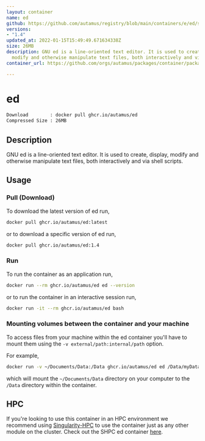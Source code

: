 ```yaml
---
layout: container
name: ed
github: https://github.com/autamus/registry/blob/main/containers/e/ed/spack.yaml
versions:
- "1.4"
updated_at: 2022-01-15T15:49:49.671634338Z
size: 26MB
description: GNU ed is a line-oriented text editor. It is used to create, display,
  modify and otherwise manipulate text files, both interactively and via shell scripts.
container_url: https://github.com/orgs/autamus/packages/container/package/ed

---
```

# ed
```bash 
Download        : docker pull ghcr.io/autamus/ed
Compressed Size : 26MB
```

## Description
GNU ed is a line-oriented text editor. It is used to create, display, modify and otherwise manipulate text files, both interactively and via shell scripts.

## Usage
### Pull (Download)
To download the latest version of ed run,

```bash
docker pull ghcr.io/autamus/ed:latest
```

or to download a specific version of ed run,

```bash
docker pull ghcr.io/autamus/ed:1.4
```
### Run
To run the container as an application run,
```bash
docker run --rm ghcr.io/autamus/ed ed --version
```

or to run the container in an interactive session run,
```bash
docker run -it --rm ghcr.io/autamus/ed bash
```

### Mounting volumes between the container and your machine
To access files from your machine within the ed container you'll have to mount them using the `-v external/path:internal/path` option.

For example,
```bash
docker run -v ~/Documents/Data:/Data ghcr.io/autamus/ed ed /Data/myData.csv
```
which will mount the `~/Documents/Data` directory on your computer to the `/Data` directory within the container.

## HPC
If you're looking to use this container in an HPC environment we recommend using [Singularity-HPC](https://singularity-hpc.readthedocs.io) to use the container just as any other module on the cluster. Check out the SHPC ed container [here](https://singularityhub.github.io/singularity-hpc/r/ghcr.io-autamus-ed/).